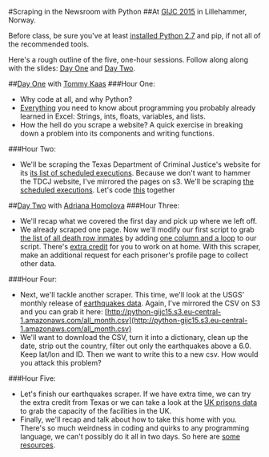 #Scraping in the Newsroom with Python
##At [GIJC 2015](http://gijc2015.org/) in Lillehammer, Norway.

Before class, be sure you've at least [installed Python 2.7](PRE-CLASS.md) and pip, if not all of the recommended tools. 

Here's a rough outline of the five, one-hour sessions. Follow along along with the slides: [Day One](http://www.tommeagher.com/pythonGIJC15) and [Day Two](http://www.tommeagher.com/pythonGIJC15/daytwo.html).

##[Day One](http://www.tommeagher.com/pythonGIJC15) with [Tommy Kaas](http://www.kaasogmulvad.dk/)
###Hour One:
* Why code at all, and why Python?
* [Everything](https://github.com/tommeagher/pythonGIJC15/blob/master/scripts/day_one/the_basics.py) you need to know about programming you probably already learned in Excel: Strings, ints, floats, variables, and lists.
* How the hell do you scrape a website? A quick exercise in breaking down a problem into its components and writing functions.

###Hour Two:
* We'll be scraping the Texas Department of Criminal Justice's website for its [its list of scheduled executions](http://tdcj.state.tx.us/death_row/dr_scheduled_executions.html). Because we don't want to hammer the TDCJ website, I've mirrored the pages on s3. We'll be scraping [the scheduled executions](https://s3.amazonaws.com/python-at-ire15/death_row/dr_scheduled_executions.html). Let's code [this](https://github.com/tommeagher/pythonGIJC15/blob/master/scripts/day_one/scrape1.py) together

##[Day Two](http://www.tommeagher.com/pythonGIJC15/daytwo.html) with [Adriana Homolova](http://ada.homolova.sk/)
###Hour Three:
* We'll recap what we covered the first day and pick up where we left off.
* We already scraped one page. Now we'll modify our first script to grab [the list of all death row inmates](https://s3.amazonaws.com/python-at-ire15/death_row/dr_offenders_on_dr.html) by adding [one column and a loop](https://github.com/tommeagher/pythonGIJC15/blob/master/scripts/day_two/scrape2.py) to our script. There's [extra credit](https://github.com/tommeagher/pythonGIJC15/blob/master/scripts/day_two/extracredit.py) for you to work on at home. With this scraper, make an additional request for each prisoner's profile page to collect other data. 

###Hour Four:
* Next, we'll tackle another scraper. This time, we'll look at the USGS' monthly release of [earthquakes data](http://earthquake.usgs.gov/earthquakes/feed/v1.0/csv.php). Again, I've mirrored the CSV on S3 and you can grab it here: [http://python-gijc15.s3.eu-central-1.amazonaws.com/all_month.csv](http://python-gijc15.s3.eu-central-1.amazonaws.com/all_month.csv)
* We'll want to download the CSV, turn it into a dictionary, clean up the date, strip out the country, filter out only the earthquakes above a 6.0. Keep lat/lon and ID. Then we want to write this to a new csv. How would you attack this problem?

###Hour Five: 
* Let's finish our earthquakes scraper. If we have extra time, we can try the extra credit from Texas or we can take a look at the [UK prisons data](http://python-gijc15.s3.eu-central-1.amazonaws.com/contacts/prison-finder/index.html) to grab the capacity of the facilities in the UK.
* Finally, we'll recap and talk about how to take this home with you. There's so much weirdness in coding and quirks to any programming language, we can't possibly do it all in two days. So here are [some resources](https://github.com/ireapps/pycar/tree/master/takehome).
